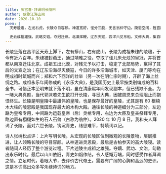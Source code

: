 ```yaml
---
title: 庆宫春·拜谒明长陵吟
author: 放歌江海山阙
date: 2020-10-10
poem: |
  天寿逶迤，左龙右虎，长陵夺目容颜。神道宽舒，径分三股，无言翁仲守边。陵恩空阔，胜宫殿、气宇昂轩。高圆陵寝，宛约山峦，古柏擎天。

  史云成祖雄强，武略文韬，夺冠迁燕。北漠挥鞭，辽东灭寇，西洋六见东船。文修大典，集百科、永乐空前。皇陵六世，山川依旧，青史如烟。
---
```


长陵坐落在昌平区天寿上脚下，左有蠎山，右有虎山。长陵为成祖朱棣的陵寝，于今有近六百年。朱棣被封燕王，通过靖难之役，夺取了侄儿朱允炆的皇冠，并将首都从南京迁往北京。成祖五出北漠，对残元予以打击，稳定了北部局势，赢得了其后的文宣之治；在辽东沿海尽灭倭寇，今日的许多沿海城市，如天津、厦门等均在明成祖时筑城而兴；郑和六下西洋的壮举（另一次在明仁宗时期），开辟了海上丝绸之路。成祖永乐年间修成的《永乐大典》，是我国历史上最早按类别编成的百科全书，可惜正本至明末就下落不明，虽在清康熙年间发现副本，但已残缺不全。为一睹大典真颜，当代郭沫若先生欲打开长陵，寻觅大典，因被周恩来总理阻止而抱恨终生。长陵是明皇陵中最雄伟的皇陵，也是保存最好的皇陵，尤其是有 60 根楠木大柱的陵恩殿是我国现存最大的木构大殿。通往长陵的神道细分为三部分，左边路为皇帝专用，中间路为运载皇帝（后）灵棺专用，右边为大臣及皇亲祭拜专用，路边置有栩栩如生的石人石兽（古称为翁仲）。2020 年 10 月 8 日，我和夫人拜谒了长陵，面对六世长陵，钩沉青史，绪思难平，特填词以记。

诗人张树松点评：上片写明长陵。从宏观的长陵区位到微观的长陵景物，层层推进，让人领略长陵的夺目容颜。从神道进灵恩殿，最后是古柏参天的高大陵寝。读者随词人经历了整个游览过程。下片述陵主成祖之雄强。夺嫡、武功、文治，勾勒出永乐时代。最后以山川依旧，青史如烟作结，令人感慨万端，同时感受作者拜谒之情。立足时代，着眼大节，去评价古代帝王，需要有广阔的心胸和高远的史识。这是本词高出众多写朱棣诗词的地方。
